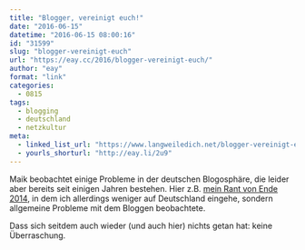```yaml
---
title: "Blogger, vereinigt euch!"
date: "2016-06-15"
datetime: "2016-06-15 08:00:16"
id: "31599"
slug: "blogger-vereinigt-euch"
url: "https://eay.cc/2016/blogger-vereinigt-euch/"
author: "eay"
format: "link"
categories:
  - 0815
tags:
  - blogging
  - deutschland
  - netzkultur
meta:
  - linked_list_url: "https://www.langweiledich.net/blogger-vereinigt-euch/"
  - yourls_shorturl: "http://eay.li/2u9"
---
```


Maik beobachtet einige Probleme in der deutschen Blogosphäre, die leider aber bereits seit einigen Jahren bestehen. Hier z.B. [mein Rant von Ende 2014](https://eay.cc/2014/10-jahre-nach-spreeblicks-jamba-kurs-blogging-2014/), in dem ich allerdings weniger auf Deutschland eingehe, sondern allgemeine Probleme mit dem Bloggen beobachtete.

Dass sich seitdem auch wieder (und auch hier) nichts getan hat: keine Überraschung.
